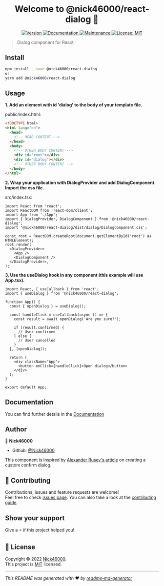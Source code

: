 <h1 align="center">Welcome to @nick46000/react-dialog 👋</h1>
<p align="center">
  <a href="https://www.npmjs.com/package/@nick46000/react-dialog" target="_blank">
    <img alt="Version" src="https://img.shields.io/npm/v/@nick46000/react-dialog.svg">
  </a>
  <a href="https://github.com/Nick46000/react-dialog#readme" target="_blank">
    <img alt="Documentation" src="https://img.shields.io/badge/documentation-yes-brightgreen.svg" />
  </a>
  <a href="https://github.com/Nick46000/react-dialog/graphs/commit-activity" target="_blank">
    <img alt="Maintenance" src="https://img.shields.io/badge/Maintained%3F-yes-green.svg" />
  </a>
  <a href="https://github.com/Nick46000/react-dialog/blob/main/LICENSE.md" target="_blank">
    <img alt="License: MIT" src="https://img.shields.io/github/license/Nick46000/react-dialog" />
  </a>
</p>

> Dialog component for React

## Install

```sh
npm install --save @nick46000/react-dialog
or
yarn add @nick46000/react-dialog
```

## Usage

<b>1. Add an element with id 'dialog' to the body of your template file.</b>

public/index.html:

```html
<!DOCTYPE html>
<html lang="en">
  <head>
    <!-- HEAD CONTENT -->
  </head>
  <body>
    <!-- OTHER BODY CONTENT -->
    <div id="root"></div>
    <div id="dialog"></div>
    <!-- OTHER BODY CONTENT -->
  </body>
</html>
```

<b>2. Wrap your application with DialogProvider and add DialogComponent. Import the css file. </b>

src/index.tsx:

```tsx
import React from 'react';
import ReactDOM from 'react-dom/client';
import App from './App';
import { DialogProvider, DialogComponent } from '@nick46000/react-dialog';
import '@nick46000/react-dialog/dist/dialog/DialogComponent.css';

const root = ReactDOM.createRoot(document.getElementById('root') as HTMLElement);
root.render(
  <DialogProvider>
    <App />
    <DialogComponent />
  </DialogProvider>,
);
```

<b>3. Use the useDialog hook in any component (this example will use App.tsx).</b>

```tsx
import React, { useCallback } from 'react';
import { useDialog } from '@nick46000/react-dialog';

function App() {
  const { openDialog } = useDialog();

  const handleClick = useCallback(async () => {
    const result = await openDialog('Are you sure?');

    if (result.confirmed) {
      // User confirmed
    } else {
      // User cancelled
    }
  }, [openDialog]);

  return (
    <div className="App">
      <button onClick={handleClick}>Open dialog</button>
    </div>
  );
}

export default App;
```

## Documentation

You can find further details in the [Documentation](https://nick46000.github.io/react-dialog/)

## Author

👤 **Nick46000**

- Github: [@Nick46000](https://github.com/Nick46000)

This component is inspired by <a href="https://devrecipes.net/custom-confirm-dialog-with-react-hooks-and-the-context-api/">Alexander Rusev's article</a> on creating a custom confirm dialog.

## 🤝 Contributing

Contributions, issues and feature requests are welcome!<br />Feel free to check [issues page](https://github.com/Nick46000/react-dialog/issues). You can also take a look at the [contributing guide](https://github.com/Nick46000/react-dialog/blob/main/CONTRIBUTING.md).

## Show your support

Give a ⭐️ if this project helped you!

## 📝 License

Copyright © 2022 [Nick46000](https://github.com/Nick46000).<br />
This project is [MIT](https://github.com/Nick46000/react-dialog/blob/main/LICENSE) licensed.

---

_This README was generated with ❤️ by [readme-md-generator](https://github.com/kefranabg/readme-md-generator)_

